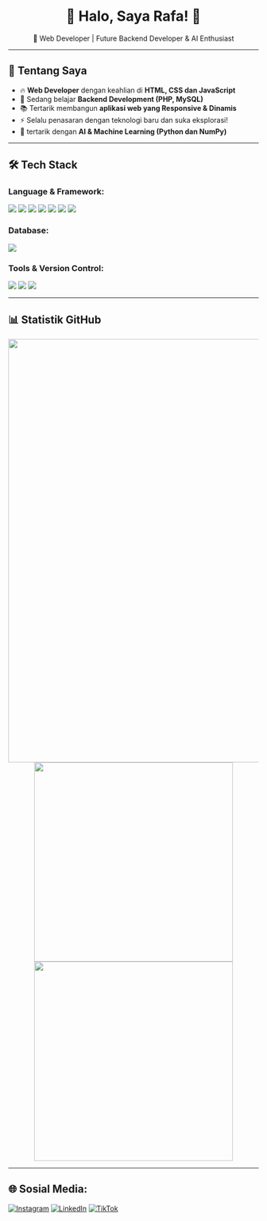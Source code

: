 <h1 align="center">🚀 Halo, Saya Rafa! 👋</h1>

<p align="center">
  🎯 Web Developer | Future Backend Developer & AI Enthusiast
</p>

---

## 🚀 Tentang Saya  
- 🔥 **Web Developer** dengan keahlian di **HTML, CSS dan JavaScript**  
- 🎯 Sedang belajar **Backend Development (PHP, MySQL)**  
- 📚 Tertarik membangun **aplikasi web yang Responsive & Dinamis**  
- ⚡ Selalu penasaran dengan teknologi baru dan suka eksplorasi!
- 🤖 tertarik dengan **AI & Machine Learning (Python dan NumPy)** 

---

## 🛠️ Tech Stack  
### **Language & Framework:**  
<p>
  <img src="https://img.shields.io/badge/Python-3776AB?style=for-the-badge&logo=python&logoColor=white">
  <img src="https://img.shields.io/badge/JavaScript-F7DF1E?style=for-the-badge&logo=javascript&logoColor=black">
  <img src="https://img.shields.io/badge/PHP-777BB4?style=for-the-badge&logo=php&logoColor=white">
  <img src="https://img.shields.io/badge/HTML5-E34F26?style=for-the-badge&logo=html5&logoColor=white">
  <img src="https://img.shields.io/badge/CSS3-1572B6?style=for-the-badge&logo=css3&logoColor=white">
  <img src="https://img.shields.io/badge/Bootstrap-7952B3?style=for-the-badge&logo=bootstrap&logoColor=white">
  <img src="https://img.shields.io/badge/Flask-000000?style=for-the-badge&logo=flask&logoColor=white">
</p>

### **Database:**  
<p>
  <img src="https://img.shields.io/badge/MySQL-4479A1?style=for-the-badge&logo=mysql&logoColor=white">
</p>

### **Tools & Version Control:**  
<p>
  <img src="https://img.shields.io/badge/Git-F05032?style=for-the-badge&logo=git&logoColor=white">
  <img src="https://img.shields.io/badge/GitHub-181717?style=for-the-badge&logo=github&logoColor=white">
  <img src="https://img.shields.io/badge/VSCode-007ACC?style=for-the-badge&logo=visual%20studio%20code&logoColor=white">
</p>

---

## 📊 Statistik GitHub  
<p align="center">
  <img src="https://github-profile-summary-cards.vercel.app/api/cards/profile-details?username=racuyy&theme=tokyonight" width="850px">
  <img src="https://github-profile-summary-cards.vercel.app/api/cards/repos-per-language?username=racuyy&theme=tokyonight" width="400px">
  <img src="https://github-profile-summary-cards.vercel.app/api/cards/most-commit-language?username=racuyy&theme=tokyonight" width="400px">
</p>

---

## 🌐 Sosial Media:
[![Instagram](https://img.shields.io/badge/Instagram-%23E4405F.svg?logo=Instagram&logoColor=white)](https://instagram.com/rfaahfz) 
[![LinkedIn](https://img.shields.io/badge/LinkedIn-%230077B5.svg?logo=linkedin&logoColor=white)](https://linkedin.com/in/rafa-hafiz-iqbal-sugarda-04010a32b) 
[![TikTok](https://img.shields.io/badge/TikTok-%23000000.svg?logo=TikTok&logoColor=white)](https://tiktok.com/@rafa_sukatempe)

